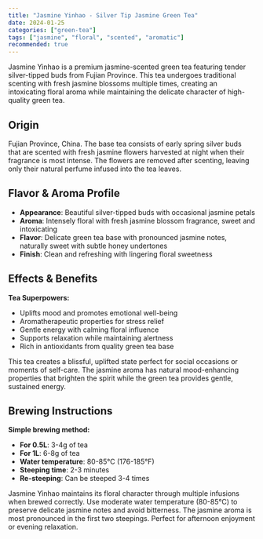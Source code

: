 ```yaml
---
title: "Jasmine Yinhao - Silver Tip Jasmine Green Tea"
date: 2024-01-25
categories: ["green-tea"]
tags: ["jasmine", "floral", "scented", "aromatic"]
recommended: true
---
```


Jasmine Yinhao is a premium jasmine-scented green tea featuring tender silver-tipped buds from Fujian Province. This tea undergoes traditional scenting with fresh jasmine blossoms multiple times, creating an intoxicating floral aroma while maintaining the delicate character of high-quality green tea.

## Origin

Fujian Province, China. The base tea consists of early spring silver buds that are scented with fresh jasmine flowers harvested at night when their fragrance is most intense. The flowers are removed after scenting, leaving only their natural perfume infused into the tea leaves.

## Flavor & Aroma Profile

- **Appearance**: Beautiful silver-tipped buds with occasional jasmine petals
- **Aroma**: Intensely floral with fresh jasmine blossom fragrance, sweet and intoxicating
- **Flavor**: Delicate green tea base with pronounced jasmine notes, naturally sweet with subtle honey undertones
- **Finish**: Clean and refreshing with lingering floral sweetness

## Effects & Benefits

**Tea Superpowers:**
- Uplifts mood and promotes emotional well-being
- Aromatherapeutic properties for stress relief
- Gentle energy with calming floral influence
- Supports relaxation while maintaining alertness
- Rich in antioxidants from quality green tea base

This tea creates a blissful, uplifted state perfect for social occasions or moments of self-care. The jasmine aroma has natural mood-enhancing properties that brighten the spirit while the green tea provides gentle, sustained energy.

## Brewing Instructions

**Simple brewing method:**
- **For 0.5L**: 3-4g of tea
- **For 1L**: 6-8g of tea
- **Water temperature**: 80-85°C (176-185°F)
- **Steeping time**: 2-3 minutes
- **Re-steeping**: Can be steeped 3-4 times

Jasmine Yinhao maintains its floral character through multiple infusions when brewed correctly. Use moderate water temperature (80-85°C) to preserve delicate jasmine notes and avoid bitterness. The jasmine aroma is most pronounced in the first two steepings. Perfect for afternoon enjoyment or evening relaxation.
